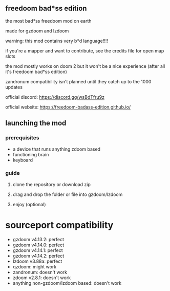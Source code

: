 ## freedoom bad*ss edition

the most bad*ss freedoom mod on earth

made for gzdoom and lzdoom

warning: this mod contains very b*d language!!!!

if you're a mapper and want to contribute, see the credits file for open map slots

the mod mostly works on doom 2 but it won't be a nice experience (after all it's freedoom bad*ss edition)

zandronum compatibility isn't planned until they catch up to the 1000 updates

official discord: https://discord.gg/wsBdTfru9z

official website: https://freedoom-badass-edition.github.io/

## launching the mod

### prerequisites

- a device that runs anything zdoom based
- functioning brain
- keyboard

### guide

1. clone the repository or download zip 

2. drag and drop the folder or file into gzdoom/lzdoom

3. enjoy (optional)

# sourceport compatibility

* gzdoom v4.13.2: perfect
* gzdoom v4.14.0: perfect
* gzdoom v4.14.1: perfect
* gzdoom v4.14.2: perfect
* lzdoom v3.88a: perfect
* qzdoom: might work
* zandronum: doesn't work
* zdoom v2.8.1: doesn't work
* anything non-gzdoom/lzdoom based: doesn't work
